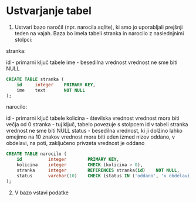 # Ustvarjanje tabel

1. Ustvari bazo naročil (npr. narocila.sqlite), ki smo jo uporabljali prejšnji teden na vajah. Baza bo imela tabeli stranka in narocilo z naslednjnimi stolpci:

stranka:

id - primarni ključ tabele
ime - besedilna vrednost
vrednost ne sme biti NULL

```sql
CREATE TABLE stranka (
    id     integer    PRIMARY KEY,
    ime    text       NOT NULL   
);
```

narocilo:

id - primarni ključ tabele
kolicina - številska vrednost
vrednost mora biti večja od 0
stranka - tuj ključ, tabelo povezuje s stolpcem id v tabeli stranka
vrednost ne sme biti NULL
status - besedilna vrednost, ki ji dolžino lahko omejimo na 10 znakov
vrednost mora biti eden izmed nizov oddano, v obdelavi, na poti, zaključeno
privzeta vrednost je oddano

```sql
CREATE TABLE narocilo (
    id          integer        PRIMARY KEY, 
    kolicina    integer        CHECK (kolicina > 0), 
    stranka     integer        REFERENCES stranka(id)    NOT NULL, 
    status      varchar(10)    CHECK (status IN ('oddano', 'v obdelavi', 'na poti', 'zaključeno')) DEFAULT 'oddano'
);
```

2. V bazo vstavi podatke
